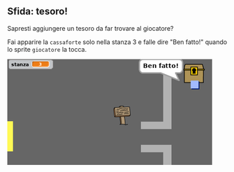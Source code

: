 ## Sfida: tesoro!

Sapresti aggiungere un tesoro da far trovare al giocatore?

Fai apparire la `cassaforte` solo nella stanza 3 e falle dire "Ben fatto!" quando lo sprite `giocatore` la tocca.

![screenshot](images/world-treasure.png)